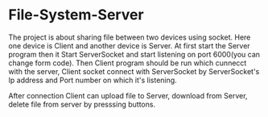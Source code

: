 # File-System-Server

The project is about sharing file between two devices using socket. Here one device is Client and another device is Server. At first start the Server program 
then it Start ServerSocket and start listening on port 6000(you can change form code). Then Client program should be run which cunnecct with the server, Client 
socket connect with ServerSocket by ServerSocket's Ip address and Port number on which it's listening.

After connection Client can upload file to Server, download from Server, delete file from server by presssing buttons.

